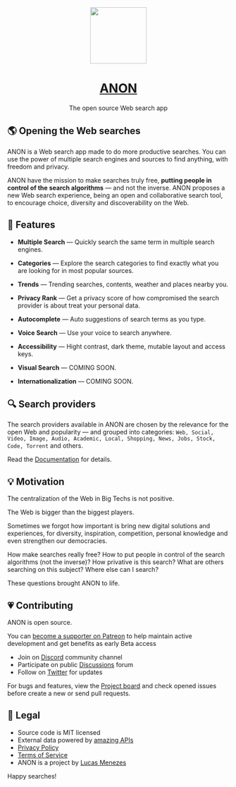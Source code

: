 <div align="center">
<a href="https://anon.tk/">
<img height="128" src="https://github.com/anunicn47/ANON/images/anon-logo-color.svg">
</a>
</div>
<h1 align="center">
<a href="https://anon.tk/">ANON</a>
</h1>
<p align="center">


</p>
<p align="center">
The open source Web search app<br>
</p>


## 🌎 Opening the Web searches

ANON is a Web search app made to do more productive searches. You can use the power of multiple search engines and sources to find anything, with freedom and privacy.

ANON have the mission to make searches truly free, **putting people in control of the search algorithms** — and not the inverse. ANON proposes a new Web search experience, being an open and collaborative search tool, to encourage choice, diversity and discoverability on the Web.

## 🌈 Features

- **Multiple  Search** — Quickly search the same term in multiple search engines.

- **Categories** — Explore the search categories to find exactly what you are looking for in most popular sources.

- **Trends** — Trending searches, contents, weather and places nearby you.

- **Privacy Rank** — Get a privacy score of how compromised the search provider is about treat your personal data.

- **Autocomplete** — Auto suggestions of search terms as you type.

- **Voice Search** — Use your voice to search anywhere.

- **Accessibility** — Hight contrast, dark theme, mutable layout and access keys.

- **Visual Search** — COMING SOON.

- **Internationalization** — COMING SOON.


## 🔍 Search providers

The  search providers available in ANON are chosen by the relevance for the open Web and popularity — and grouped into categories: `Web, Social, Video, Image, Audio, Academic, Local, Shopping, News, Jobs, Stock, Code, Torrent` and others.

Read the [Documentation](https://github.com/kkara9009/wiki) for details.


## 💡 Motivation

The centralization of the Web in Big Techs is not positive.

The Web is bigger than the biggest players.

Sometimes we forgot how important is bring new digital solutions and experiences, for diversity, inspiration, competition, personal knowledge and even strengthen our democracies.

How make searches really free? How to put people in control of the search algorithms (not the inverse)? How privative is this search? What are others searching on this subject? Where else can I search?

These questions brought ANON to life.


## 💗 Contributing

ANON is open source.

You can [become a supporter on Patreon](https://patreon.com/lucasm) to help maintain active development and get benefits as early Beta access

- Join on [Discord](https://discord.gg/JgmDXhGP) community channel
- Participate on public [Discussions](https://github.com/kkara9009/discussions) forum
- Follow on  [Twitter](https://twitter.com/anonapp) for updates

For bugs and features, view the [Project board](https://github.com/kkara9009/projects) and check opened issues before create a new or send pull requests.


## 📜 Legal

- Source code is MIT licensed
- External data powered by [amazing APIs](https://github.com/kkara9009/wiki/List-of-External-APIs)
- [Privacy Policy](https://github.com/kkara9009/wiki/Privacy-Policy)
- [Terms of Service](https://github.com/kkara9009/wiki/Terms-of-Service)
- ANON is a project by [Lucas Menezes](https://lucasm.dev/?utm_source=anon_app)

Happy searches!
